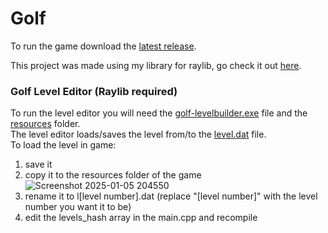 # Golf

To run the game download the [latest release](https://github.com/anton2026gamca/Golf/releases).

This project was made using my library for raylib, go check it out [here](https://github.com/anton2026gamca/BetterRaylib).

### Golf Level Editor (Raylib required)

To run the level editor you will need the [golf-levelbuilder.exe](https://github.com/anton2026gamca/Golf/blob/main/golf-levelbuilder/golf-levelbuilder.exe) file and the [resources](https://github.com/anton2026gamca/Golf/tree/main/golf-levelbuilder/resources) folder.<br>
The level editor loads/saves the level from/to the [level.dat](https://github.com/anton2026gamca/Golf/blob/main/golf-levelbuilder/level.dat) file.<br>
To load the level in game:<br>
 1. save it<br>
 2. copy it to the resources folder of the game ![Screenshot 2025-01-05 204550](https://github.com/user-attachments/assets/7cf79092-73c0-4097-a934-6f218083efaf)<br>
 4. rename it to l[level number].dat (replace "[level number]" with the level number you want it to be)<br>
 5. edit the levels_hash array in the main.cpp and recompile
